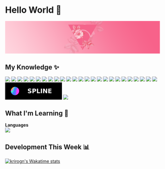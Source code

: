 # Hello World 🌄
[![Header](./github-banner2-logo.png)](https://krirogn.dev)

<!--
**krirogn/krirogn** is a ✨ _special_ ✨ repository because its `README.md` (this file) appears on your GitHub profile.

Here are some ideas to get you started:

- 🔭 I’m currently working on ...
- 🌱 I’m currently learning ...
- 👯 I’m looking to collaborate on ...
- 🤔 I’m looking for help with ...
- 💬 Ask me about ...
- 📫 How to reach me: ...
- 😄 Pronouns: ...
- ⚡ Fun fact: ...
-->

## My Knowledge ✨
[![](https://img.shields.io/badge/Rust-EF4A00?style=for-the-badge&logo=rust&logoColor=white)](#)
[![](https://img.shields.io/badge/Nuxt.js-00C58E?style=for-the-badge&logo=nuxtdotjs&logoColor=white)](#)
[![](https://img.shields.io/badge/TypeScript-3178C6?style=for-the-badge&logo=typescript&logoColor=white)](#)
[![](https://img.shields.io/badge/SCSS-CC6699?style=for-the-badge&logo=sass&logoColor=white)](#)
[![](https://img.shields.io/badge/SQL-003545?style=for-the-badge&logo=mariadb&logoColor=white)](#)
[![](https://img.shields.io/badge/PHP-777BB4?style=for-the-badge&logo=php&logoColor=white)](#)
[![](https://img.shields.io/badge/Java-FFFFFF?style=for-the-badge&logo=openjdk&logoColor=black)](#)
[![](https://img.shields.io/badge/C%23-239120?style=for-the-badge&logo=csharp&logoColor=white)](#)
[![](https://img.shields.io/badge/Dart-0175C2?style=for-the-badge&logo=dart&logoColor=white)](#)
[![](https://img.shields.io/badge/Flutter-02569B?style=for-the-badge&logo=flutter&logoColor=white)](#)
[![](https://img.shields.io/badge/Python-3776AB?style=for-the-badge&logo=python&logoColor=white)](#)
[![](https://img.shields.io/badge/Docker-2496ED?style=for-the-badge&logo=docker&logoColor=white)](#)
[![](https://img.shields.io/badge/Proxmox-E57000?style=for-the-badge&logo=proxmox&logoColor=white)](#)
[![](https://img.shields.io/badge/Bash-4EAA25?style=for-the-badge&logo=gnubash&logoColor=white)](#)
[![](https://img.shields.io/badge/Linux-FCC624?style=for-the-badge&logo=linux&logoColor=black)](#)
[![](https://img.shields.io/badge/Gentoo-54487A?style=for-the-badge&logo=gentoo&logoColor=white)](#)
[![](https://img.shields.io/badge/Windows-008080?style=for-the-badge&logo=windows95&logoColor=white)](#)
[![](https://img.shields.io/badge/MacOS-000000?style=for-the-badge&logo=apple&logoColor=white)](#)
[![](https://img.shields.io/badge/VR-1C1E20?style=for-the-badge&logo=oculus&logoColor=white)](#)
[![](https://img.shields.io/badge/Netlify-00C7B7?style=for-the-badge&logo=netlify&logoColor=white)](#)
[![](https://img.shields.io/badge/Adobe%20CC-DA1F26?style=for-the-badge&logo=adobecreativecloud&logoColor=white)](#)
[![](https://img.shields.io/badge/Unity-FFFFFF?style=for-the-badge&logo=unity&logoColor=black)](#)
[![](https://img.shields.io/badge/3DS%20Dev-D12228?style=for-the-badge&logo=nintendo3ds&logoColor=white)](#)
[![](https://img.shields.io/badge/Postman-FF6C37?style=for-the-badge&logo=postman&logoColor=white)](#)
[![](https://img.shields.io/badge/Figma-1D1D1D?style=for-the-badge&logo=figma&logoColor=white)](#)
[![](./SPLINE.svg)](#)
[![](https://img.shields.io/badge/Scaleway-4F0599?style=for-the-badge&logo=scaleway&logoColor=white)](#)


<!-- ![](https://img.shields.io/badge/HTML5-E34F26?style=for-the-badge&logo=html5&logoColor=white)
![](https://img.shields.io/badge/JavaScript-EFD81D?style=for-the-badge&logo=javascript&logoColor=black)
![](https://img.shields.io/badge/TypeScript-3178C6?style=for-the-badge&logo=typescript&logoColor=white)
![](https://img.shields.io/badge/Node.js-339933?style=for-the-badge&logo=nodedotjs&logoColor=white)
![](https://img.shields.io/badge/NPM-CB3837?style=for-the-badge&logo=npm&logoColor=white)
![](https://img.shields.io/badge/PHP-777BB4?style=for-the-badge&logo=php&logoColor=white)
![](https://img.shields.io/badge/Scaleway-4F0599?style=for-the-badge&logo=scaleway&logoColor=white)
![](https://img.shields.io/badge/Java-007396?style=for-the-badge&logo=openjdk&logoColor=white)
![](https://img.shields.io/badge/Python-3776AB?style=for-the-badge&logo=python&logoColor=white)
![](https://img.shields.io/badge/SCSS-CC6699?style=for-the-badge&logo=sass&logoColor=white)
![](https://img.shields.io/badge/Proxmox-E57000?style=for-the-badge&logo=proxmox&logoColor=white)
![](https://img.shields.io/badge/Netlify-00C7B7?style=for-the-badge&logo=netlify&logoColor=white)
![](https://img.shields.io/badge/Figma-784CF7?style=for-the-badge&logo=figma&logoColor=white)
![](https://img.shields.io/badge/Nuxt.js-00C58E?style=for-the-badge&logo=nuxtdotjs&logoColor=white)
![](https://img.shields.io/badge/MySQL-4479A1?style=for-the-badge&logo=mysql&logoColor=white)
![](https://img.shields.io/badge/Docker-2496ED?style=for-the-badge&logo=docker&logoColor=white)
![](https://img.shields.io/badge/Dart-0175C2?style=for-the-badge&logo=dart&logoColor=white)
![](https://img.shields.io/badge/Flutter-02569B?style=for-the-badge&logo=flutter&logoColor=white)
![](https://img.shields.io/badge/C%23-239120?style=for-the-badge&logo=csharp&logoColor=white)
![](https://img.shields.io/badge/Adobe_Photoshop-31A8FF?style=for-the-badge&logo=adobephotoshop&logoColor=white)
![](https://img.shields.io/badge/Adobe_XD-FF61F6?style=for-the-badge&logo=adobexd&logoColor=white)
![](https://img.shields.io/badge/Terminal-4EAA25?style=for-the-badge&logo=gnubash&logoColor=white)
![](https://img.shields.io/badge/Linux-FCC624?style=for-the-badge&logo=linux&logoColor=black)
![](https://img.shields.io/badge/Gentoo-54487A?style=for-the-badge&logo=gentoo&logoColor=white)
![](https://img.shields.io/badge/Windows-0078D6?style=for-the-badge&logo=windows&logoColor=white)
![](https://img.shields.io/badge/MacOS-000000?style=for-the-badge&logo=apple&logoColor=white)
![](https://img.shields.io/badge/Unity-000000?style=for-the-badge&logo=unity&logoColor=white)
![](https://img.shields.io/badge/3DS_Dev-D12228?style=for-the-badge&logo=nintendo3ds&logoColor=white)
![](https://img.shields.io/badge/VS_Code-007ACC?style=for-the-badge&logo=visualstudiocode&logoColor=white)
![](https://img.shields.io/badge/Postman-FF6C37?style=for-the-badge&logo=postman&logoColor=white)
![](https://img.shields.io/badge/Cordova-E8E8E8?style=for-the-badge&logo=apachecordova&logoColor=black)
![](https://img.shields.io/badge/Discord-5865F2?style=for-the-badge&logo=discord&logoColor=white)
![](https://img.shields.io/badge/Signal-3A76F0?style=for-the-badge&logo=signal&logoColor=white)
![](https://img.shields.io/badge/Rust-EF4A00?style=for-the-badge&logo=rust&logoColor=white)
<!-- ![](https://img.shields.io/badge/Thunderbird-0A84FF?style=for-the-badge&logo=thunderbird&logoColor=white) -->

## What I'm Learning 🏫
<b>Languages</b></br>
[![](https://img.shields.io/badge/Swift-F05138?style=for-the-badge&logo=swift&logoColor=white)](#)
<!-- ![](https://img.shields.io/badge/GoLang-00ADD8?style=for-the-badge&logo=go&logoColor=white)
![](https://img.shields.io/badge/GLSL-5586A4?style=for-the-badge&logo=opengl&logoColor=white)
</br></br>
<b>General</b></br>
Game Engine Architecture:
[Game Engine Architecture by Jason Gregory](https://www.gameenginebook.com/) -->

<!-- ## My W.I.P Projects 🔨
<b>Ideal Life:</b></br>
A web-app that helps students keep tabs with and manage their life. It let's you add
todo's, add assignments and general work to be done. It also helps you with your budget 🤠.
I'm also trying to add bamk support so you can get an overview of your transactions for
a better overview in your budget. The budget is supposed to be an Excel budget spreadsheet
on russian steroids 💪.

<b>PIT Engine:</b></br>
I'm currently *trying* to develop a game engine from "scratch" to make 2D/2.5D games. I'm
first making it in Java, with an integrated ImGUI editor, and will go over to making it
in Rust for it's many performance and security advantages. 
-->
<!-- ## My Stats 📈
<p>
  <a href="https://github.com/krirogn">
    <img height="180em" src="https://github-readme-stats-krirogn.vercel.app/api?username=krirogn&&show_icons=true&title_color=ffffff&icon_color=ffdc40&text_color=ffffff&bg_color=803448">
    <!-- <img height="180em" src = "https://github-readme-stats-krirogn.vercel.app/api/top-langs/?username=krirogn&theme=synthwave&layout=compact&title_color=ffffff&text_color=ffffff&bg_color=803448"> --><!--
  </a>
</p>
-->

## Development This Week 📊
<!--[![willianrod's wakatime stats](https://github-readme-stats-krirogn.vercel.app/api/wakatime?username=krirogn&title_color=F7628A&bg_color=803448&text_color=ffffff&range=last_7_days)](https://github.com/krirogn)-->

[![krirogn's Wakatime stats](https://github-readme-stats.vercel.app/api/wakatime?username=krirogn&range=last_7_days&title_color=fff&bg_color=-20,ffdde4,F5648B&text_color=000&hide_border=true&border_radius=0&hide_title=true)](https://wakatime.com/@krirogn)
